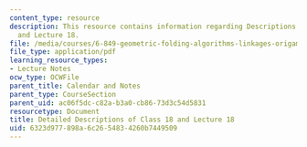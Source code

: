 ```yaml
---
content_type: resource
description: This resource contains information regarding Descriptions of Class 18
  and Lecture 18.
file: /media/courses/6-849-geometric-folding-algorithms-linkages-origami-polyhedra-fall-2012/6323d977898a6c2654834260b7449509_MIT6_849F12_desc18.pdf
file_type: application/pdf
learning_resource_types:
- Lecture Notes
ocw_type: OCWFile
parent_title: Calendar and Notes
parent_type: CourseSection
parent_uid: ac06f5dc-c82a-b3a0-cb86-73d3c54d5831
resourcetype: Document
title: Detailed Descriptions of Class 18 and Lecture 18
uid: 6323d977-898a-6c26-5483-4260b7449509
---
```

